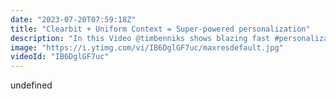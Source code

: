 ```yaml
---
date: "2023-07-20T07:59:18Z"
title: "Clearbit + Uniform Context = Super-powered personalization"
description: "In this Video @timbenniks shows blazing fast #personalization with Uniform and Clearbit on his #jamstack site. \n\nUniform Context delivers sophisticated personalization without sacrificing page performance or scalability. Couple this with Clearbit, the leading data activation platform, and you get magic.\n\nWant to know more? Join the Uniform discord here: https://uniform.to/discord"
image: "https://i.ytimg.com/vi/IB6DglGF7uc/maxresdefault.jpg"
videoId: "IB6DglGF7uc"
---
```


undefined